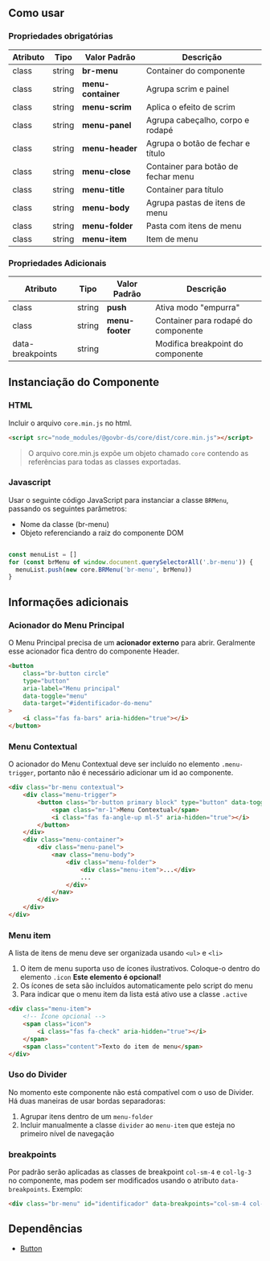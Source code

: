 [version]: # (1.3.0)

## Como usar

### Propriedades obrigatórias

| Atributo | Tipo   | Valor Padrão       | Descrição                           |
| -------- | ------ | ------------------ | ----------------------------------- |
| class    | string | **br-menu**        | Container do componente             |
| class    | string | **menu-container** | Agrupa scrim e painel               |
| class    | string | **menu-scrim**     | Aplica o efeito de scrim            |
| class    | string | **menu-panel**     | Agrupa cabeçalho, corpo e rodapé    |
| class    | string | **menu-header**    | Agrupa o botão de fechar e título   |
| class    | string | **menu-close**     | Container para botão de fechar menu |
| class    | string | **menu-title**     | Container para título               |
| class    | string | **menu-body**      | Agrupa pastas de itens de menu      |
| class    | string | **menu-folder**    | Pasta com itens de menu             |
| class    | string | **menu-item**      | Item de menu                        |

### Propriedades Adicionais

| Atributo         | Tipo   | Valor Padrão    | Descrição                           |
| ---------------- | ------ | --------------- | ----------------------------------- |
| class            | string | **push**        | Ativa modo "empurra"                |
| class            | string | **menu-footer** | Container para rodapé do componente |
| data-breakpoints | string |                 | Modifica breakpoint do componente   |

## Instanciação do Componente

### HTML

Incluir o arquivo `core.min.js` no html.

```html
<script src="node_modules/@govbr-ds/core/dist/core.min.js"></script>
```

> O arquivo core.min.js expõe um objeto chamado `core` contendo as referências para todas as classes exportadas.

### Javascript

Usar o seguinte código JavaScript para instanciar a classe `BRMenu`, passando os seguintes parâmetros:

-   Nome da classe (br-menu)
-   Objeto referenciando a raiz do componente DOM

```javascript

const menuList = []
for (const brMenu of window.document.querySelectorAll('.br-menu')) {
  menuList.push(new core.BRMenu('br-menu', brMenu))
}

```

## Informações adicionais

### Acionador do Menu Principal

O Menu Principal precisa de um **acionador externo** para abrir. Geralmente esse acionador fica dentro do componente Header.

```html
<button
    class="br-button circle"
    type="button"
    aria-label="Menu principal"
    data-toggle="menu"
    data-target="#identificador-do-menu"
>
    <i class="fas fa-bars" aria-hidden="true"></i>
</button>
```

### Menu Contextual

O acionador do Menu Contextual deve ser incluído no elemento `.menu-trigger`, portanto não é necessário adicionar um id ao componente.

```html
<div class="br-menu contextual">
    <div class="menu-trigger">
        <button class="br-button primary block" type="button" data-toggle="contextual">
            <span class="mr-1">Menu Contextual</span>
            <i class="fas fa-angle-up ml-5" aria-hidden="true"></i>
        </button>
    </div>
    <div class="menu-container">
        <div class="menu-panel">
            <nav class="menu-body">
                <div class="menu-folder">
                    <div class="menu-item">...</div>
                    ...
                </div>
            </nav>
        </div>
    </div>
</div>        
```

### Menu item

A lista de itens de menu deve ser organizada usando `<ul>` e `<li>`

1. O item de menu suporta uso de ícones ilustrativos. Coloque-o dentro do elemento `.icon` **Este elemento é opcional!**
2. Os ícones de seta são incluídos automaticamente pelo script do menu
3. Para indicar que o menu item da lista está ativo use a classe `.active`

```html
<div class="menu-item">
    <!-- Ícone opcional -->
    <span class="icon">
        <i class="fas fa-check" aria-hidden="true"></i>
    </span>
    <span class="content">Texto do item de menu</span>
</div>
```

### Uso do Divider

No momento este componente não está compatível com o uso de Divider. Há duas maneiras de usar bordas separadoras:

1. Agrupar itens dentro de um `menu-folder`
2. Incluir manualmente a classe `divider` ao `menu-item` que esteja no primeiro nível de navegação

### breakpoints

Por padrão serão aplicadas as classes de breakpoint `col-sm-4` e `col-lg-3` no componente, mas podem ser modificados usando o atributo `data-breakpoints`. Exemplo:

```html
<div class="br-menu" id="identificador" data-breakpoints="col-sm-4 col-lg-3">...</div>
```

## Dependências

-   [Button](/ds/components/button)
